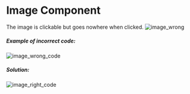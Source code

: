 # Image Component

The image is clickable but goes nowhere when clicked.
![image_wrong](https://user-images.githubusercontent.com/16840579/70947998-59b73a80-200f-11ea-8df2-ae8fb34af3ab.png)

##### Example of incorrect code:

![image_wrong_code](https://user-images.githubusercontent.com/16840579/70947999-59b73a80-200f-11ea-810e-f17e5c7d51a1.png)


##### Solution:
![image_right_code](https://user-images.githubusercontent.com/16840579/70947997-59b73a80-200f-11ea-8292-1267ca5cb5e6.png)
